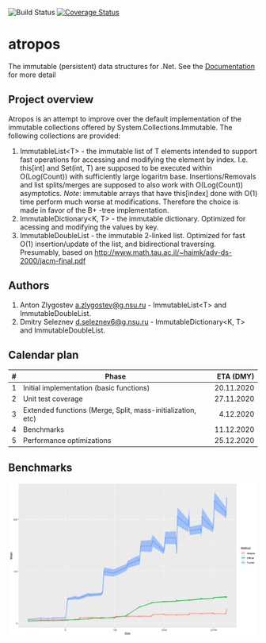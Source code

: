 ![Build Status](https://github.com/evilguest/atropos/workflows/.NET%20Core/badge.svg?branch=main) [![Coverage Status](https://coveralls.io/repos/github/evilguest/atropos/badge.svg?branch=main)](https://coveralls.io/github/evilguest/atropos?branch=main)
# atropos
The immutable (persistent) data structures for .Net.
See the [Documentation](./Atropos/Documentation/Atropos.md) for more detail
## Project overview
Atropos is an attempt to improve over the default implementation of the immutable collections offered by System.Collections.Immutable.
The following collections are provided:
1. ImmutableList&lt;T&gt; - the immutable list of T elements intended to support fast operations for accessing and modifying the element by index. I.e. this[int] and Set(int, T) are supposed 
to be executed within O(Log(Count)) with sufficiently large logaritm base. Insertions/Removals and list splits/merges are supposed to also work with O(Log(Count)) asymptotics.
*Note*: immutable arrays that have this[index] done with O(1) time perform much worse at modifications. Therefore the choice is made in favor of the B+ -tree implementation.
2. ImmutableDictionary<K, T> - the immutable dictionary. Optimized for acessing and modifying the values by key. 
3. ImmutableDoubleList<T> - the immutable 2-linked list. Optimized for fast O(1) insertion/update of the list, and bidirectional traversing. Presumably, based on http://www.math.tau.ac.il/~haimk/adv-ds-2000/jacm-final.pdf

## Authors
1. Anton Zlygostev a.zlygostev@g.nsu.ru - ImmutableList&lt;T&gt; and ImmutableDoubleList.
2. Dmitry Seleznev <d.seleznev6@g.nsu.ru> - ImmutableDictionary<K, T> and ImmutableDoubleList.

## Calendar plan

| # | Phase | ETA (DMY) |
| - | ----- | ---------:|
| 1 | Initial implementation (basic functions) | 20.11.2020 |
| 2 | Unit test coverage | 27.11.2020
| 3 | Extended functions (Merge, Split, mass-initialization, etc) | 4.12.2020 |
| 4 | Benchmarks | 11.12.2020 |
| 5 | Performance optimizations | 25.12.2020 |

## Benchmarks
![Index](./Atropos.Benchmarks/Atropos.Benchmarks.List.Index.png)
